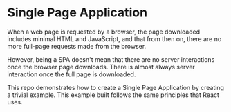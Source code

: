 # Single Page Application

When a web page is requested by a browser, the page downloaded includes minimal HTML and JavaScript, and that from then on, there are no more full-page requests made from the browser.

However, being a SPA doesn't mean that there are no server interactions once the browser page downloads. There is almost always server interaction once the full page is downloaded.

This repo demonstrates how to create a Single Page Application by creating a trivial example. This example built follows the same principles that React uses.